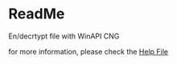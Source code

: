 # ReadMe

En/decrtypt file with WinAPI CNG

for more information, please check the [Help File](https://github.com/defisym/OpenFusionExamples/blob/master/Extensions/WinAPI/ToInstall/Files/Help/WinAPI/WinAPI.md)
